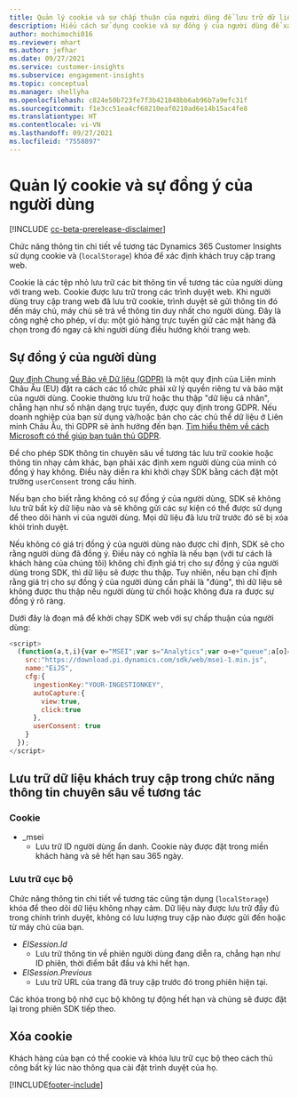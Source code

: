 ```yaml
---
title: Quản lý cookie và sự chấp thuận của người dùng để lưu trữ dữ liệu người dùng trong Dynamics 365 Customer Insights
description: Hiểu cách sử dụng cookie và sự đồng ý của người dùng để xác định khách truy cập trang web.
author: mochimochi016
ms.reviewer: mhart
ms.author: jefhar
ms.date: 09/27/2021
ms.service: customer-insights
ms.subservice: engagement-insights
ms.topic: conceptual
ms.manager: shellyha
ms.openlocfilehash: c824e50b723fe7f3b421048bb6ab96b7a9efc31f
ms.sourcegitcommit: f1e3cc51ea4cf68210eaf0210ad6e14b15ac4fe8
ms.translationtype: HT
ms.contentlocale: vi-VN
ms.lasthandoff: 09/27/2021
ms.locfileid: "7558897"
---
```

# <a name="manage-cookies-and-user-consent"></a>Quản lý cookie và sự đồng ý của người dùng

[!INCLUDE [cc-beta-prerelease-disclaimer](includes/cc-beta-prerelease-disclaimer.md)]

Chức năng thông tin chi tiết về tương tác Dynamics 365 Customer Insights sử dụng cookie và (`localStorage`) khóa để xác định khách truy cập trang web.

Cookie là các tệp nhỏ lưu trữ các bit thông tin về tương tác của người dùng với trang web. Cookie được lưu trữ trong các trình duyệt web. Khi người dùng truy cập trang web đã lưu trữ cookie, trình duyệt sẽ gửi thông tin đó đến máy chủ, máy chủ sẽ trả về thông tin duy nhất cho người dùng. Đây là công nghệ cho phép, ví dụ: một giỏ hàng trực tuyến giữ các mặt hàng đã chọn trong đó ngay cả khi người dùng điều hướng khỏi trang web.

## <a name="user-consent"></a>Sự đồng ý của người dùng

[Quy định Chung về Bảo vệ Dữ liệu (GDPR)](/dynamics365/get-started/gdpr/) là một quy định của Liên minh Châu Âu (EU) đặt ra cách các tổ chức phải xử lý quyền riêng tư và bảo mật của người dùng. Cookie thường lưu trữ hoặc thu thập "dữ liệu cá nhân", chẳng hạn như số nhận dạng trực tuyến, được quy định trong GDPR. Nếu doanh nghiệp của bạn sử dụng và/hoặc bán cho các chủ thể dữ liệu ở Liên minh Châu Âu, thì GDPR sẽ ảnh hưởng đến bạn. [Tìm hiểu thêm về cách Microsoft có thể giúp bạn tuân thủ GDPR](https://www.microsoft.com/trust-center/privacy/gdpr-faqs).

Để cho phép SDK thông tin chuyên sâu về tương tác lưu trữ cookie hoặc thông tin nhạy cảm khác, bạn phải xác định xem người dùng của mình có đồng ý hay không. Điều này diễn ra khi khởi chạy SDK bằng cách đặt một trường `userConsent` trong cấu hình.

Nếu bạn cho biết rằng không có sự đồng ý của người dùng, SDK sẽ không lưu trữ bất kỳ dữ liệu nào và sẽ không gửi các sự kiện có thể được sử dụng để theo dõi hành vi của người dùng. Mọi dữ liệu đã lưu trữ trước đó sẽ bị xóa khỏi trình duyệt.

Nếu không có giá trị đồng ý của người dùng nào được chỉ định, SDK sẽ cho rằng người dùng đã đồng ý. Điều này có nghĩa là nếu bạn (với tư cách là khách hàng của chúng tôi) không chỉ định giá trị cho sự đồng ý của người dùng trong SDK, thì dữ liệu sẽ được thu thập. Tuy nhiên, nếu bạn chỉ định rằng giá trị cho sự đồng ý của người dùng cần phải là "đúng", thì dữ liệu sẽ không được thu thập nếu người dùng từ chối hoặc không đưa ra được sự đồng ý rõ ràng.

Dưới đây là đoạn mã để khởi chạy SDK web với sự chấp thuận của người dùng:
```js
<script>
  (function(a,t,i){var e="MSEI";var s="Analytics";var o=e+"queue";a[o]=a[o]||[];var r=a[e]||function(n){var t={};t[s]={};function e(e){while(e.length){var r=e.pop();t[s][r]=function(e){return function(){a[o].push([e,n,arguments])}}(r)}}var r="track";var i="set";e([r+"Event",r+"View",r+"Action",i+"Property",i+"User","initialize","teardown"]);return t}(i.name);var n=i.name;if(!a[e]){a[n]=r[s];a[o].push(["new",n]);setTimeout(function(){var e="script";var r=t.createElement(e);r.async=1;r.src=i.src;var n=t.getElementsByTagName(e)[0];n.parentNode.insertBefore(r,n)},1)}else{a[n]=new r[s]}if(i.user){a[n].setUser(i.user)}if(i.props){for(var c in i.props){a[n].setProperty(c,i.props[c])}}a[n].initialize(i.cfg)})(window,document,{
    src:"https://download.pi.dynamics.com/sdk/web/msei-1.min.js",
    name:"EiJS",
    cfg:{
      ingestionKey:"YOUR-INGESTIONKEY",
      autoCapture:{
        view:true,
        click:true
      },
      userConsent: true
    }
  });
</script>
```

## <a name="visitor-data-storage-in-engagement-insights-capability"></a>Lưu trữ dữ liệu khách truy cập trong chức năng thông tin chuyên sâu về tương tác

### <a name="cookies"></a>Cookie

- _msei
    - Lưu trữ ID người dùng ẩn danh. Cookie này được đặt trong miền khách hàng và sẽ hết hạn sau 365 ngày.

### <a name="local-storage"></a>Lưu trữ cục bộ

Chức năng thông tin chi tiết về tương tác cũng tận dụng (`localStorage`) khóa để theo dõi dữ liệu không nhạy cảm. Dữ liệu này được lưu trữ đầy đủ trong chính trình duyệt, không có lưu lượng truy cập nào được gửi đến hoặc từ máy chủ của bạn.

- *EISession.Id*
    - Lưu trữ thông tin về phiên người dùng đang diễn ra, chẳng hạn như ID phiên, thời điểm bắt đầu và khi hết hạn.
- *EISession.Previous*
    - Lưu trữ URL của trang đã truy cập trước đó trong phiên hiện tại.

Các khóa trong bộ nhớ cục bộ không tự động hết hạn và chúng sẽ được đặt lại trong phiên SDK tiếp theo.

## <a name="deleting-cookies"></a>Xóa cookie

Khách hàng của bạn có thể cookie và khóa lưu trữ cục bộ theo cách thủ công bất kỳ lúc nào thông qua cài đặt trình duyệt của họ.


[!INCLUDE[footer-include](../includes/footer-banner.md)]

